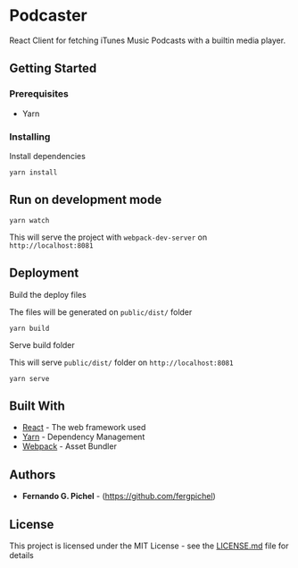 # Podcaster

React Client for fetching iTunes Music Podcasts with a builtin media player.

## Getting Started

### Prerequisites

* Yarn

### Installing

Install dependencies

```
yarn install
```

## Run on development mode

```
yarn watch
```

This will serve the project with `webpack-dev-server` on `http://localhost:8081` 

## Deployment

Build the deploy files

The files will be generated on `public/dist/` folder

```
yarn build
```

Serve build folder

This will serve `public/dist/` folder on `http://localhost:8081` 

```
yarn serve
```

## Built With

* [React](https://reactjs.org/) - The web framework used
* [Yarn](https://yarnpkg.com/lang/en/) - Dependency Management
* [Webpack](https://webpack.js.org/) - Asset Bundler


## Authors

* **Fernando G. Pichel** - (https://github.com/fergpichel)

## License

This project is licensed under the MIT License - see the [LICENSE.md](LICENSE.md) file for details
